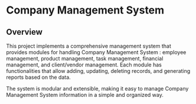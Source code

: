 # Company Management System

## Overview
This project implements a comprehensive management system that provides modules for handling Company Management System : employee management, product management, task management, financial management, and client/vendor management. Each module has functionalities that allow adding, updating, deleting records, and generating reports based on the data.

The system is modular and extensible, making it easy to manage Company Management System information in a simple and organized way.

